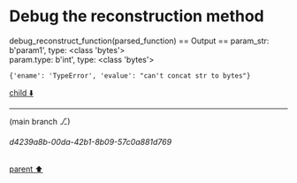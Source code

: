 # Debug the reconstruction method
debug_reconstruct_function(parsed_function)
== Output ==
param_str: b'param1', type: <class 'bytes'>                                                                             
                                           param.type: b'int', type: <class 'bytes'>
```
{'ename': 'TypeError', 'evalue': "can't concat str to bytes"}
```



[child ⬇️](#d4239a8b-00da-42b1-8b09-57c0a881d769)

---

(main branch ⎇)
###### d4239a8b-00da-42b1-8b09-57c0a881d769
[parent ⬆️](#8e386060-7641-4347-90e7-7cdf0a486179)
